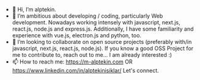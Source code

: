 - 👋 Hi, I’m alptekin.
- 👀 I’m ambitious about developing / coding, particularly Web development. Nowadays working intensely with javascript, next.js, react.js, node.js and express.js. Additionally, I have some familiarity and experience with vue.js, electron.js and python, too.
- 💞️ I’m looking to collaborate on open source projects (preferably with/in javascript, next.js, react.js, node.js). If you know a good OSS Project for me to contribute to, reach out to me... I am already interested :)
- 📫 How to reach me: https://m-alptekin.com OR https://www.linkedin.com/in/alptekinisiklar/ Let's connect.
<!---
aisiklar/aisiklar is a ✨ special ✨ repository because its `README.md` (this file) appears on your GitHub profile.
You can click the Preview link to take a look at your changes.
--->
